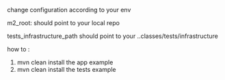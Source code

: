 change configuration according to your env 

m2_root: should point to your local repo

tests_infrastructure_path should point to your ..classes/tests/infrastructure

how to :
1. mvn clean install the app example
2. mvn clean install the tests example 
